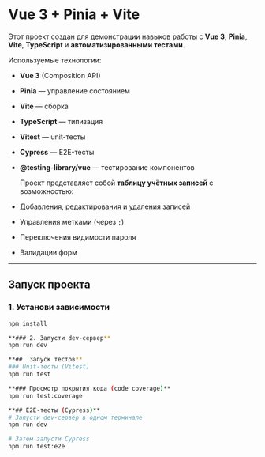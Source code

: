 # Vue 3 + Pinia + Vite 

Этот проект создан для демонстрации навыков работы с **Vue 3**, **Pinia**, **Vite**, **TypeScript** и **автоматизированными тестами**.

   Используемые технологии:
- **Vue 3** (Composition API)
- **Pinia** — управление состоянием
- **Vite** — сборка
- **TypeScript** — типизация
- **Vitest** — unit-тесты
- **Cypress** — E2E-тесты
- **@testing-library/vue** — тестирование компонентов

   Проект представляет собой **таблицу учётных записей** с возможностью:
- Добавления, редактирования и удаления записей
- Управления метками (через `;`)
- Переключения видимости пароля
- Валидации форм

---

## Запуск проекта

### 1. Установи зависимости
```bash
npm install

**### 2. Запусти dev-сервер**
npm run dev

**##  Запуск тестов**
### Unit-тесты (Vitest)
npm run test

**### Просмотр покрытия кода (code coverage)**
npm run test:coverage

**## E2E-тесты (Cypress)**
# Запусти dev-сервер в одном терминале
npm run dev

# Затем запусти Cypress
npm run test:e2e
